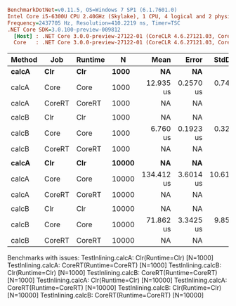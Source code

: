 ``` ini

BenchmarkDotNet=v0.11.5, OS=Windows 7 SP1 (6.1.7601.0)
Intel Core i5-6300U CPU 2.40GHz (Skylake), 1 CPU, 4 logical and 2 physical cores
Frequency=2437705 Hz, Resolution=410.2219 ns, Timer=TSC
.NET Core SDK=3.0.100-preview-009812
  [Host] : .NET Core 3.0.0-preview-27122-01 (CoreCLR 4.6.27121.03, CoreFX 4.7.18.57103), 64bit RyuJIT
  Core   : .NET Core 3.0.0-preview-27122-01 (CoreCLR 4.6.27121.03, CoreFX 4.7.18.57103), 64bit RyuJIT


```
| Method |    Job | Runtime |     N |       Mean |     Error |     StdDev |     Median | Ratio | RatioSD | Rank |
|------- |------- |-------- |------ |-----------:|----------:|-----------:|-----------:|------:|--------:|-----:|
|  **calcA** |    **Clr** |     **Clr** |  **1000** |         **NA** |        **NA** |         **NA** |         **NA** |     **?** |       **?** |    **?** |
|  calcA |   Core |    Core |  1000 |  12.935 us | 0.2570 us |  0.7416 us |  12.723 us |     ? |       ? |    1 |
|  calcA | CoreRT |  CoreRT |  1000 |         NA |        NA |         NA |         NA |     ? |       ? |    ? |
|        |        |         |       |            |           |            |            |       |         |      |
|  calcB |    Clr |     Clr |  1000 |         NA |        NA |         NA |         NA |     ? |       ? |    ? |
|  calcB |   Core |    Core |  1000 |   6.760 us | 0.1923 us |  0.3213 us |   6.734 us |     ? |       ? |    1 |
|  calcB | CoreRT |  CoreRT |  1000 |         NA |        NA |         NA |         NA |     ? |       ? |    ? |
|        |        |         |       |            |           |            |            |       |         |      |
|  **calcA** |    **Clr** |     **Clr** | **10000** |         **NA** |        **NA** |         **NA** |         **NA** |     **?** |       **?** |    **?** |
|  calcA |   Core |    Core | 10000 | 134.412 us | 3.6014 us | 10.6188 us | 132.440 us |     ? |       ? |    1 |
|  calcA | CoreRT |  CoreRT | 10000 |         NA |        NA |         NA |         NA |     ? |       ? |    ? |
|        |        |         |       |            |           |            |            |       |         |      |
|  calcB |    Clr |     Clr | 10000 |         NA |        NA |         NA |         NA |     ? |       ? |    ? |
|  calcB |   Core |    Core | 10000 |  71.862 us | 3.3425 us |  9.8555 us |  67.555 us |     ? |       ? |    1 |
|  calcB | CoreRT |  CoreRT | 10000 |         NA |        NA |         NA |         NA |     ? |       ? |    ? |

Benchmarks with issues:
  TestInlining.calcA: Clr(Runtime=Clr) [N=1000]
  TestInlining.calcA: CoreRT(Runtime=CoreRT) [N=1000]
  TestInlining.calcB: Clr(Runtime=Clr) [N=1000]
  TestInlining.calcB: CoreRT(Runtime=CoreRT) [N=1000]
  TestInlining.calcA: Clr(Runtime=Clr) [N=10000]
  TestInlining.calcA: CoreRT(Runtime=CoreRT) [N=10000]
  TestInlining.calcB: Clr(Runtime=Clr) [N=10000]
  TestInlining.calcB: CoreRT(Runtime=CoreRT) [N=10000]

